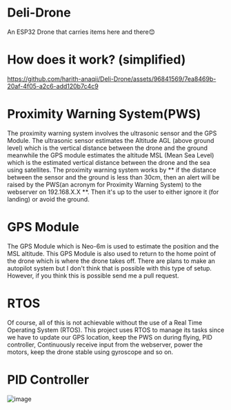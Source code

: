 # Deli-Drone
An ESP32 Drone that carries items here and there😊 


# How does it work? (simplified)



https://github.com/harith-anaqii/Deli-Drone/assets/96841569/7ea8469b-20af-4f05-a2c6-add120b7c4c9




# Proximity Warning System(PWS)
The proximity warning system involves the ultrasonic sensor and the GPS Module. The ultrasonic sensor estimates the Altitude AGL (above ground level) which is the vertical distance between the drone and the ground meanwhile the GPS module estimates the altitude MSL (Mean Sea Level) which is the estimated vertical distance between the drone and the sea using satellites. The proximity warning system works by ** if the distance between the sensor and the ground is less than 30cm, then an alert will be raised by the PWS(an acronym for Proximity Warning System) to the webserver on 192.168.X.X **. Then it's up to the user to either ignore it (for landing) or avoid the ground. 





# GPS Module
The GPS Module which is Neo-6m is used to estimate the position and the MSL altitude. This GPS Module is also used to return to the home point of the drone which is where the drone takes off. There are plans to make an autopilot system but I don't think that is possible with this type of setup. However, if you think this is possible send me a pull request. 



# RTOS 
Of course, all of this is not achievable without the use of a Real Time Operating System (RTOS). This project uses RTOS to manage its tasks since we have to update our GPS location, keep the PWS on during flying, PID controller, Continuously receive input from the webserver, power the motors, keep the drone stable using gyroscope and so on.


# PID Controller
![image](https://github.com/harith-anaqii/Deli-Drone/assets/96841569/94be0122-5db8-4e1a-b12e-65247812df9d)






